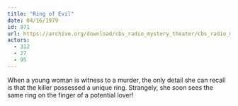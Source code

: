```yaml
---
title: "Ring of Evil"
date: 04/16/1979
id: 971
url: https://archive.org/download/cbs_radio_mystery_theater/cbs_radio_mystery_theater-0951-1000.zip/cbs_radio_mystery_theater-0951-1000%2Fcbsrmt_0971_ring_of_evil.mp3
actors:
  - 312
  - 27
  - 95
---
```

When a young woman is witness to a murder, the only detail she can recall is that the killer possessed a unique ring. Strangely, she soon sees the same ring on the finger of a potential lover!